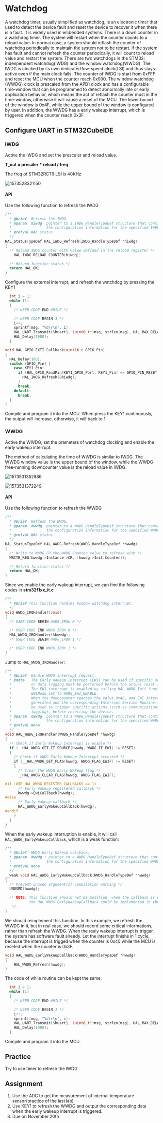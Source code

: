 # Watchdog

A watchdog timer, usually simplified as watchdog, is an electronic timer that used to detect the device fault and reset the device to recover it when there is a fault. It is widely used in embedded systems. There is a down counter in a watchdog timer. The system will restart when the counter counts to a reload value. In normal case, a system should reflash the counter of watchdog periodically to maintain the system not to be restart. If the system has fault and cannot refresh the counter periodically, it will count to reload value and restart the system. There are two watchdogs in the STM32: indenpendent watchdog(IWDG) and the window watchdog(WWDG). The IWDG is clocked by its own dedicated low-speed clock(LSI) and thus stays active even if the main clock fails. The counter of IWDG is start from 0xFFF and reset the MCU when the counter reach 0x000. The window watchdog (WWDG) clock is prescaled from the APB1 clock and has a configurable time-window that can be programmed to detect abnormally late or early application behavior, which means the act of reflash the counter must in the time-window, otherwise it will cause a reset of the MCU. The lower bound of the window is 0x4F, while the upper bound of the window is configured by user. In addition, the WWDG has a early wakeup interrupt, which is triggered when the counter reach 0x3F.

## Configure UART in STM32CubeIDE

### IWDG

Active the IWDG and set the prescaler and reload value.

**T_out = presaler * reload / freq**

The freq of STM32RCT6 LSI is 40KHz

![1573528321150](Watchdog.assets/1573528321150.png)

#### API

Use the following function to refresh the IWDG

```c
/**
  * @brief  Refresh the IWDG.
  * @param  hiwdg  pointer to a IWDG_HandleTypeDef structure that contains
  *                the configuration information for the specified IWDG module.
  * @retval HAL status
  */
HAL_StatusTypeDef HAL_IWDG_Refresh(IWDG_HandleTypeDef *hiwdg)
{
  /* Reload IWDG counter with value defined in the reload register */
  __HAL_IWDG_RELOAD_COUNTER(hiwdg);

  /* Return function status */
  return HAL_OK;
}
```



Configure the external interrupt, and refresh the watchdog by pressing the KEY1

```c
  int i = 1;
  while (1)
  {
    /* USER CODE END WHILE */

    /* USER CODE BEGIN 3 */
  	i++;
  	sprintf(msg, "%d\r\n", i);
  	HAL_UART_Transmit(&huart1, (uint8_t*)msg, strlen(msg), HAL_MAX_DELAY);
  	HAL_Delay(1000);
  }
```

```c
void HAL_GPIO_EXTI_Callback(uint16_t GPIO_Pin)
{
  HAL_Delay(100);
  switch (GPIO_Pin) {
	case KEY1_Pin:
      if (HAL_GPIO_ReadPin(KEY1_GPIO_Port, KEY1_Pin) == GPIO_PIN_RESET) {
      	HAL_IWDG_Refresh(&hiwdg);
      }
	  break;
	default:
      break;
  }
}

```

Compile and program it into the MCU. When press the KEY1 continuously, the output will increase, otherwise, it will back to 1.



### WWDG

Active the WWDG, set the prameters of watchdog clocking and enable the early wakeup interrupt.

The method of calculating the time of WWDG is similar to IWDG. The WWDG window value is the upper bound of the window, while the WWDG free-running downcounter value is the reload value in IWDG.

![1573531352686](Watchdog.assets/1573531352686.png)

![1573531372249](Watchdog.assets/1573531372249.png)



#### API

Use the following function to refresh the WWDG

```c
/**
  * @brief  Refresh the WWDG.
  * @param  hwwdg  pointer to a WWDG_HandleTypeDef structure that contains
  *                the configuration information for the specified WWDG module.
  * @retval HAL status
  */
HAL_StatusTypeDef HAL_WWDG_Refresh(WWDG_HandleTypeDef *hwwdg)
{
  /* Write to WWDG CR the WWDG Counter value to refresh with */
  WRITE_REG(hwwdg->Instance->CR, (hwwdg->Init.Counter));

  /* Return function status */
  return HAL_OK;
}
```

Since we enable the early wakeup interrupt, we can find the following codes in **stm32f1xx_it.c**

```c
/**
  * @brief This function handles Window watchdog interrupt.
  */
void WWDG_IRQHandler(void)
{
  /* USER CODE BEGIN WWDG_IRQn 0 */

  /* USER CODE END WWDG_IRQn 0 */
  HAL_WWDG_IRQHandler(&hwwdg);
  /* USER CODE BEGIN WWDG_IRQn 1 */

  /* USER CODE END WWDG_IRQn 1 */
}
```

Jump to ``HAL_WWDG_IRQHandler``:

```c
/**
  * @brief  Handle WWDG interrupt request.
  * @note   The Early Wakeup Interrupt (EWI) can be used if specific safety operations
  *         or data logging must be performed before the actual reset is generated.
  *         The EWI interrupt is enabled by calling HAL_WWDG_Init function with
  *         EWIMode set to WWDG_EWI_ENABLE.
  *         When the downcounter reaches the value 0x40, and EWI interrupt is
  *         generated and the corresponding Interrupt Service Routine (ISR) can
  *         be used to trigger specific actions (such as communications or data
  *         logging), before resetting the device.
  * @param  hwwdg  pointer to a WWDG_HandleTypeDef structure that contains
  *                the configuration information for the specified WWDG module.
  * @retval None
  */
void HAL_WWDG_IRQHandler(WWDG_HandleTypeDef *hwwdg)
{
  /* Check if Early Wakeup Interrupt is enable */
  if (__HAL_WWDG_GET_IT_SOURCE(hwwdg, WWDG_IT_EWI) != RESET)
  {
    /* Check if WWDG Early Wakeup Interrupt occurred */
    if (__HAL_WWDG_GET_FLAG(hwwdg, WWDG_FLAG_EWIF) != RESET)
    {
      /* Clear the WWDG Early Wakeup flag */
      __HAL_WWDG_CLEAR_FLAG(hwwdg, WWDG_FLAG_EWIF);

#if (USE_HAL_WWDG_REGISTER_CALLBACKS == 1)
      /* Early Wakeup registered callback */
      hwwdg->EwiCallback(hwwdg);
#else
      /* Early Wakeup callback */
      HAL_WWDG_EarlyWakeupCallback(hwwdg);
#endif
    }
  }
}
```

When the early wakeup interruption is enable, it will call ``HAL_WWDG_EarlyWakeupCallback``, which is a weak function:

```c
/**
  * @brief  WWDG Early Wakeup callback.
  * @param  hwwdg : pointer to a WWDG_HandleTypeDef structure that contains
  *                the configuration information for the specified WWDG module.
  * @retval None
  */
__weak void HAL_WWDG_EarlyWakeupCallback(WWDG_HandleTypeDef *hwwdg)
{
  /* Prevent unused argument(s) compilation warning */
  UNUSED(hwwdg);

  /* NOTE: This function should not be modified, when the callback is needed,
           the HAL_WWDG_EarlyWakeupCallback could be implemented in the user file
   */
}
```

We should reimplement this function. In this example, we refresh the WWDG in it, but in real case, we should record some critical informations, rather than refresh the WWDG. When the realy wakeup interrupt is trigger, the system has software fault already. Let the interrupt finishs in 1 cycle, because the interrupt is trigged when the counter is 0x40 while the MCU is reseted when the counter is 0x3F.

```c
void HAL_WWDG_EarlyWakeupCallback(WWDG_HandleTypeDef *hwwdg)
{
	HAL_WWDG_Refresh(hwwdg);
}
```

The code of while routine can be kept the same;

```c
  int i = 1;
  while (1)
  {
    /* USER CODE END WHILE */

    /* USER CODE BEGIN 3 */
  	i++;
  	sprintf(msg, "%d\r\n", i);
  	HAL_UART_Transmit(&huart1, (uint8_t*)msg, strlen(msg), HAL_MAX_DELAY);
  	HAL_Delay(1000);
  }
```

Compile and program it into the MCU.



## Practice

Try to use timer to refresh the IWDG

## Assignment

1. Use the ADC to get the measurement of internal temperature sensor(practice of the last lab)
2. Use KEY1 to refresh the WWDG and output the corresponding data when the early wakeup interrupt is triggered.
3. Due on November 20th
